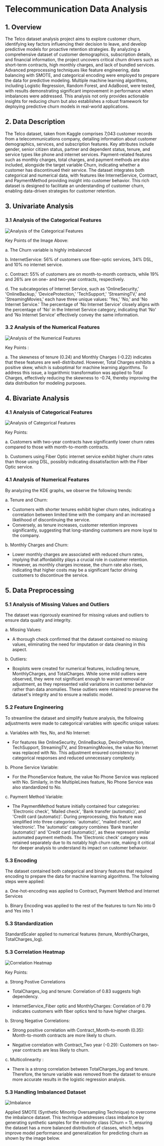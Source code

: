 # Telecommunication Data Analysis

## 1. Overview

The Telco dataset analysis project aims to explore customer churn, identifying key factors influencing their decision to leave, and develop predictive models for proactive retention strategies. By analyzing a comprehensive dataset of customer demographics, subscription details, and financial information, the project uncovers critical churn drivers such as short-term contracts, high monthly charges, and lack of bundled services. Advanced preprocessing techniques like feature engineering, data balancing with SMOTE, and categorical encoding were employed to prepare the data for predictive modeling. Multiple machine learning algorithms, including Logistic Regression, Random Forest, and AdaBoost, were tested, with results demonstrating significant improvement in performance when imbalances were addressed. This analysis not only provides actionable insights for reducing churn but also establishes a robust framework for deploying predictive churn models in real-world applications.

## 2. Data Description

The Telco dataset, taken from Kaggle comprises 7,043 customer records from a telecommunications company, detailing information about customer demographics, services, and subscription features. Key attributes include gender, senior citizen status, partner and dependent status, tenure, and service types like phone and internet services. Payment-related features such as monthly charges, total charges, and payment methods are also included, alongside the target variable Churn, indicating whether a customer has discontinued their service. The dataset integrates both categorical and numerical data, with features like InternetService, Contract, and PaymentMethod providing insight into customer behavior. This rich dataset is designed to facilitate an understanding of customer churn, enabling data-driven strategies for customer retention.

## 3. Univariate Analysis

### 3.1 Analysis of the Categorical Features

  ![Analysis of the Categorical Features](Churn.png)

  Key Points of the Image Above:

  a. The Churn variable is highly imbalanced

  b. InternetService: 56% of customers use fiber-optic services, 34% DSL, and 10% no internet service.

  c. Contract: 55% of customers are on month-to-month contracts, while 19% and 26% are on one- and two-year contracts, respectively.

  d. The subcategories of Internet Service, such as 'OnlineSecurity,' 'OnlineBackup,' 'DeviceProtection,' 'TechSupport,' 'StreamingTV,' and 'StreamingMovies,' each have three unique values: 'Yes,' 'No,' and 'No Internet Service.' The percentage of 'No Internet Service' closely aligns with the percentage of 'No' in the Internet Service category, indicating that 'No' and 'No Internet Service' effectively convey the same information.

### 3.2 Analysis of the Numerical Features

![Analysis of the Numerical Features](boxplot.png)

Key Points :

a. The skewness of tenure (0.24) and Monthly Charges (-0.22) indicates that these features are well-distributed. However, Total Charges exhibits a positive skew, which is suboptimal for machine learning algorithms. To address this issue, a logarithmic transformation was applied to Total Charges, effectively reducing the skewness to -0.74, thereby improving the data distribution for modeling purposes.

## 4. Bivariate Analysis
### 4.1 Analysis of Categorical Features

![Analysis of Categorical Features](bivariate.png)

Key Points:

a. Customers with two-year contracts have significantly lower churn rates compared to those with month-to-month contracts.

b. Customers using Fiber Optic internet service exhibit higher churn rates than those using DSL, possibly indicating dissatisfaction with the Fiber Optic service.

### 4.1 Analysis of Numerical Features

By analyzing the KDE graphs, we observe the following trends:

  a. Tenure and Churn:

   - Customers with shorter tenures exhibit higher churn rates, indicating a correlation between limited time with the company and an increased likelihood of discontinuing the service.
   - Conversely, as tenure increases, customer retention improves significantly, suggesting that long-standing customers are more loyal to the company.

  b. Monthly Charges and Churn:

   - Lower monthly charges are associated with reduced churn rates, implying that affordability plays a crucial role in customer retention.
   - However, as monthly charges increase, the churn rate also rises, indicating that higher costs may be a significant factor driving customers to discontinue the service.

## 5. Data Preprocessing
### 5.1 Analysis of Missing Values and Outliers
The dataset was rigorously examined for missing values and outliers to ensure data quality and integrity.

  a. Missing Values:
   - A thorough check confirmed that the dataset contained no missing values, eliminating the need for imputation or data cleaning in this aspect.

  b. Outliers:
   - Boxplots were created for numerical features, including tenure, MonthlyCharges, and TotalCharges. While some mild outliers were observed, they were not significant enough to warrant removal or adjustment, as they represented valid variations in customer behavior rather than data anomalies. These outliers were retained to preserve the dataset's integrity and to ensure a realistic model.

### 5.2 Feature Engineering
To streamline the dataset and simplify feature analysis, the following adjustments were made to categorical variables with specific unique values:

  a. Variables with Yes, No, and No Internet:
   - For features like OnlineSecurity, OnlineBackup, DeviceProtection, TechSupport, StreamingTV, and StreamingMovies, the value No Internet was replaced with No. This adjustment ensured consistency in categorical responses and reduced unnecessary complexity.

  b. Phone Service Variable:
   - For the PhoneService feature, the value No Phone Service was replaced with No. Similarly, in the MultipleLines feature, No Phone Service was also standardized to No.

  c. Payment Method Variable:
   - The PaymentMethod feature initially contained four categories: 'Electronic check', 'Mailed check', 'Bank transfer (automatic)', and 'Credit card (automatic)'. During preprocessing, this feature was simplified into three categories: 'automatic', 'mailed check', and 'electronic'. The 'automatic' category combines 'Bank transfer (automatic)' and 'Credit card (automatic)', as these represent similar automated payment methods. The 'Electronic check' category was retained separately due to its notably high churn rate, making it critical for deeper analysis to understand its impact on customer behavior.
     
### 5.3 Encoding
The dataset contained both categorical and binary features that required encoding to prepare the data for machine learning algorithms. The following steps were applied:

  a. One-hot-encoding was applied to Contract, Payment Method and Internet Services
  
  b. Binary Encoding was applied to the rest of the features to turn No into 0 and Yes into 1

### 5.3 Standardization
StandardScaler applied to numerical features (tenure, MonthlyCharges, TotalCharges_log).

### 5.3 Correlation Heatmap 

![Correlation Heatmap](correlation_heatmap.png)

Key Points:

  a. Strong Postive Correlations
  
   - TotalCharges_log and tenure: Correlation of 0.83 suggests high dependency.
     
   - InternetService_Fiber optic and MonthlyCharges: Correlation of 0.79 indicates customers with fiber optics tend to have higher charges.

  b.  Strong Negative Correlations:

   - Strong positive correlation with Contract_Month-to-month (0.35): Month-to-month contracts are more likely to churn.

   - Negative correlation with Contract_Two year (-0.29): Customers on two-year contracts are less likely to churn.

   c. Multicolinearity :

  - There is a strong correlation between TotalCharges_log and tenure. Therefore, the tenure variable was removed from the dataset to ensure more accurate results in the logistic regression analysis.

### 5.3 Handling Imbalanced Dataset

![Imbalance](SMOTE.png)

Applied SMOTE (Synthetic Minority Oversampling Technique) to overcome the imbalance dataset. This technique addresses class imbalance by generating synthetic samples for the minority class (Churn = 1), ensuring the dataset has a more balanced distribution of classes, which helps improve model performance and generalization for predicting churn as shown by the image below.











